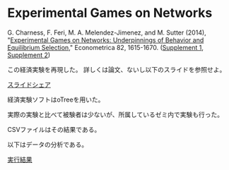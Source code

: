 # Experimental Games on Networks

 G. Charness, F. Feri, M. A. Melendez-Jimenez, and M. Sutter (2014),
   "[Experimental Games on Networks: Underpinnings of Behavior and Equilibrium Selection](http://onlinelibrary.wiley.com/doi/10.3982/ECTA11781/abstract),"
   Econometrica 82, 1615-1670.
   ([Supplement 1](https://www.econometricsociety.org/content/supplement-experimental-games-networks-underpinnings-behavior-and-equilibrium-selection-0),
   [Supplement 2](https://www.econometricsociety.org/content/supplement-experimental-games-networks-underpinnings-behavior-and-equilibrium-selection))

この経済実験を再現した。
詳しくは論文、ないし以下のスライドを参照せよ。

[スライドシェア](http://www.slideshare.net/masakatooz/experimental-games)


経済実験ソフトはoTreeを用いた。


実際の実験と比べて被験者は少ないが、所属しているゼミ内で実験も行った。

CSVファイルはその結果である。

以下はデータの分析である。

[実行結果](http://nbviewer.ipython.org/github/NlGG/experiments/blob/master/Experimental%20Games%20on%20Networks/show.ipynb)


